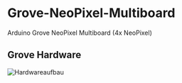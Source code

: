 # Grove-NeoPixel-Multiboard
Arduino Grove NeoPixel Multiboard (4x NeoPixel)

## Grove Hardware

![Hardwareaufbau](./grove_neopixel_multiboard.jpg)



